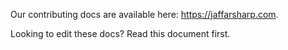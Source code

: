 Our contributing docs are available here: https://jaffarsharp.com.

Looking to edit these docs? Read this document first.
